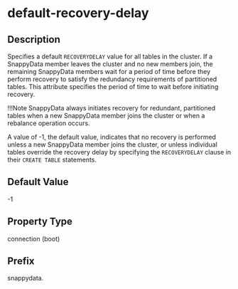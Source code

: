# default-recovery-delay

## Description

Specifies a default `RECOVERYDELAY` value for all tables in the cluster. If a SnappyData member leaves the cluster and no new members join, the remaining SnappyData members wait for a period of time before they perform recovery to satisfy the redundancy requirements of partitioned tables. This attribute specifies the period of time to wait before initiating recovery. 

!!!Note 
	SnappyData always initiates recovery for redundant, partitioned tables when a new SnappyData member joins the cluster or when a rebalance operation occurs.</p>

A value of -1, the default value, indicates that no recovery is performed unless a new SnappyData member joins the cluster, or unless individual tables override the recovery delay by specifying the `RECOVERYDELAY` clause in their `CREATE TABLE` statements.<!-- <mark> To Be Confirmed RowStore Docs See [Configuring High Availability for Partitioned Tables](http://rowstore.docs.snappydata.io/docs/data_management/configuring_ha_for_pr.html) </mark>.-->

## Default Value

-1

## Property Type

connection (boot)

## Prefix

snappydata.

